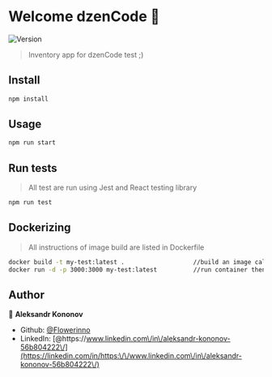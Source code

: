 # Welcome dzenCode 👋
![Version](https://img.shields.io/badge/version-0.1.0-blue.svg?cacheSeconds=2592000)

> Inventory app for dzenCode test ;)

## Install

```sh
npm install
```

## Usage

```sh
npm run start
```

## Run tests
 > All test are run using Jest and React testing library
```sh
npm run test
```

## Dockerizing
> All instructions of image build are listed in Dockerfile 
```sh
docker build -t my-test:latest .                   //build an image called my-test
docker run -d -p 3000:3000 my-test:latest          //run container then visit port :3000
```

## Author

👤 **Aleksandr Kononov**

* Github: [@Flowerinno](https://github.com/Flowerinno)
* LinkedIn: [@https:\/\/www.linkedin.com\/in\/aleksandr-kononov-56b804222\/](https://linkedin.com/in/https:\/\/www.linkedin.com\/in\/aleksandr-kononov-56b804222\/)

